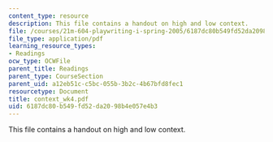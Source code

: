```yaml
---
content_type: resource
description: This file contains a handout on high and low context.
file: /courses/21m-604-playwriting-i-spring-2005/6187dc80b549fd52da2098b4e057e4b3_context_wk4.pdf
file_type: application/pdf
learning_resource_types:
- Readings
ocw_type: OCWFile
parent_title: Readings
parent_type: CourseSection
parent_uid: a12eb51c-c5bc-055b-3b2c-4b67bfd8fec1
resourcetype: Document
title: context_wk4.pdf
uid: 6187dc80-b549-fd52-da20-98b4e057e4b3
---
```

This file contains a handout on high and low context.

